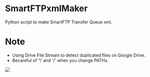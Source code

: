 # SmartFTPxmlMaker
Python script to make SmartFTP Transfer Queue xml.

# Note
  - Using Drive File Stream to detect duplicated files on Google Drive.
  - Becareful of '\\' and '/' when you change PATHs.

<img src="https://jjalbang.today/jjVS.jpg">
